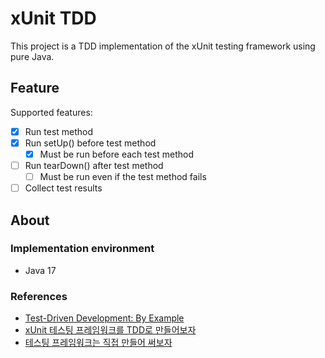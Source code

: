 # xUnit TDD

This project is a TDD implementation of the xUnit testing framework using pure Java.

## Feature

Supported features:

- [x] Run test method
- [x] Run setUp() before test method
    - [x] Must be run before each test method
- [ ] Run tearDown() after test method
    - [ ] Must be run even if the test method fails
- [ ] Collect test results

## About

### Implementation environment

- Java 17

### References

- [Test-Driven Development: By Example](https://www.yes24.com/Product/Goods/12246033)
- [xUnit 테스팅 프레임워크를 TDD로 만들어보자](https://www.youtube.com/watch?v=tdKFZcZSJmg)
- [테스팅 프레임워크는 직접 만들어 써보자](https://toby.epril.com/5)
